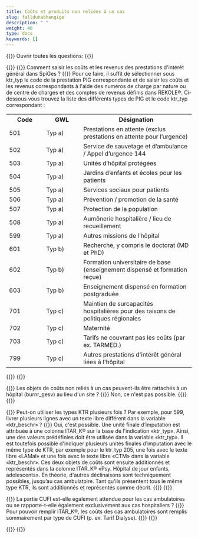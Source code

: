 ```yaml
---
title: Coûts et produits non reliées à un cas 
slug: falldunabhangige
description: " "
weight: 40
type: docs
keywords: []
---
```


{{<faqBlock>}}
Ouvrir toutes les questions: {{<collapsibleGroupCommand groupId="falldunabhangige">}}

{{<numberedList>}}
{{<listItem>}}
Comment saisir les coûts et les revenus des prestations d'intérêt général dans SpiGes ?
{{<collapsibleBlock groupId="falldunabhangige">}}
Pour ce faire, il suffit de sélectionner sous ktr_typ le code de la prestation PIG correspondante et de saisir les coûts et les revenus correspondants à l'aide des numéros de charge par nature ou de centre de charges et des comptes de revenus définis dans REKOLE®. Ci-dessous vous trouvez la liste des différents types de PIG et le code ktr_typ correspondant :
<table class="w-100">
  <tr>
    <th style="width:20%"> Code </div></th>
    <th> GWL </th>
    <th style="width:60%"> Désignation </th>
  </tr>
  <tr>
    <td> 501 </td>
    <td> Typ a) </td>
    <td> Prestations en attente (exclus prestations en attente pour l’urgence) </td>
  </tr>
  <tr>
    <td> 502 </td>
    <td> Typ a) </td>
    <td> Service de sauvetage et d’ambulance / Appel d’urgence 144 </td>
  </tr>
  <tr>
    <td> 503 </td>
    <td> Typ a) </td>
    <td> Unités d’hôpital protégées </td>
  </tr>
  <tr>
    <td> 504 </td>
    <td> Typ a) </td>
    <td> Jardins d’enfants et écoles pour les patients </td>
  </tr>
  <tr>
    <td> 505 </td>
    <td> Typ a) </td>
    <td> Services sociaux pour patients </td>
  </tr>
  <tr>
    <td> 506 </td>
    <td> Typ a) </td>
    <td> Prévention / promotion de la santé </td>
  </tr>
  <tr>
    <td> 507 </td>
    <td> Typ a) </td>
    <td> Protection de la population </td>
  </tr>
  <tr>
    <td> 508 </td>
    <td> Typ a) </td>
    <td> Aumônerie hospitalière / lieu de recueillement </td>
  </tr>
  <tr>
    <td> 599 </td>
    <td> Typ a) </td>
    <td> Autres missions de l’hôpital </td>
  </tr>
  <tr>
    <td> 601 </td>
    <td> Typ b) </td>
    <td> Recherche, y compris le doctorat (MD et PhD) </td>
  </tr>
  <tr>
    <td> 602 </td>
    <td> Typ b) </td>
    <td> Formation universitaire de base (enseignement dispensé et formation reçue) </td>
  </tr>
  <tr>
    <td> 603 </td>
    <td> Typ b) </td>
    <td> Enseignement dispensé en formation postgraduée </td>
  </tr>
  <tr>
    <td> 701 </td>
    <td> Typ c) </td>
    <td> Maintien de surcapacités hospitalières pour des raisons de politiques régionales </td>
  </tr>
  <tr>
    <td> 702 </td>
    <td> Typ c) </td>
    <td> Maternité </td>
  </tr>
  <tr>
    <td> 703 </td>
    <td> Typ c) </td>
    <td> Tarifs ne couvrant pas les coûts (par ex. TARMED.) </td>
  </tr>
  <tr>
    <td> 799 </td>
    <td> Typ c) </td>
    <td> Autres prestations d'intérêt général liées à l'hôpital </td>
  </tr>
</table>
{{</collapsibleBlock>}}
{{</listItem>}}

{{<listItem>}}
Les objets de coûts non reliés à un cas peuvent-ils être rattachés à un hôpital (burnr_gesv) au lieu d'un site ? 
{{<collapsibleBlock groupId="falldunabhangige">}}
Non, ce n'est pas possible. 
{{</collapsibleBlock>}}
{{</listItem>}}

{{<listItem>}}
Peut-on utiliser les types KTR plusieurs fois ? Par exemple, pour 599, livrer plusieurs lignes avec un texte libre différent dans la variable «ktr_beschr» ?
{{<collapsibleBlock groupId="falldunabhangige">}}
Oui, c'est possible. Une unité finale d’imputation est attribuée à une colonne ITAR_K® sur la base de l'indication «ktr_typ». Ainsi, une des valeurs prédéfinies doit être utilisée dans la variable «ktr_typ». Il est toutefois possible d'indiquer plusieurs unités finales d’imputation avec le même type de KTR, par exemple pour le ktr_typ 205, une fois avec le texte libre «LAMal» et une fois avec le texte libre «CTM» dans la variable «ktr_beschr». Ces deux objets de coûts sont ensuite additionnés et représentés dans la colonne ITAR_K® «Psy. Hôpital de jour enfants, adolescents». En théorie, d'autres déclinaisons sont techniquement possibles, jusqu’au cas ambulatoire. Tant qu'ils présentent tous le même type KTR, ils sont additionnés et représentés comme décrit.
{{</collapsibleBlock>}}
{{</listItem>}}

{{<listItem>}}
La partie CUFI est-elle également attendue pour les cas ambulatoires ou se rapporte-t-elle également exclusivement aux cas hospitaliers ?
{{<collapsibleBlock groupId="falldunabhangige">}}
Pour pouvoir remplir ITAR_K®, les coûts des cas ambulatoires sont remplis sommairement par type de CUFI (p. ex. Tarif Dialyse).
{{</collapsibleBlock>}}
{{</listItem>}}

{{</numberedList>}}
{{</faqBlock>}}
